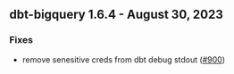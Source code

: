 ## dbt-bigquery 1.6.4 - August 30, 2023

### Fixes

- remove senesitive creds from dbt debug stdout ([#900](https://github.com/dbt-labs/dbt-bigquery/issues/900))
